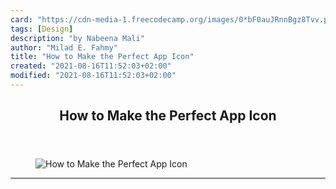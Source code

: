 ```yaml
---
card: "https://cdn-media-1.freecodecamp.org/images/0*bF0auJRnnBgz8Tvv.png"
tags: [Design]
description: "by Nabeena Mali"
author: "Milad E. Fahmy"
title: "How to Make the Perfect App Icon"
created: "2021-08-16T11:52:03+02:00"
modified: "2021-08-16T11:52:03+02:00"
---
```

<div class="site-wrapper">
<main id="site-main" class="site-main outer">
<div class="inner">
<article class="post-full post tag-design tag-graphic-design tag-apps-tag tag-startup tag-technology ">
<header class="post-full-header">
<h1 class="post-full-title">How to Make the Perfect App Icon</h1>
</header>
<figure class="post-full-image">
<picture>
<source media="(max-width: 700px)" sizes="1px" srcset="data:image/gif;base64,R0lGODlhAQABAIAAAAAAAP///yH5BAEAAAAALAAAAAABAAEAAAIBRAA7 1w">
<source media="(min-width: 701px)" sizes="(max-width: 800px) 400px,
(max-width: 1170px) 700px,
1400px" srcset="https://cdn-media-1.freecodecamp.org/images/0*bF0auJRnnBgz8Tvv.png 300w,
https://cdn-media-1.freecodecamp.org/images/0*bF0auJRnnBgz8Tvv.png 600w,
https://cdn-media-1.freecodecamp.org/images/0*bF0auJRnnBgz8Tvv.png 1000w,
https://cdn-media-1.freecodecamp.org/images/0*bF0auJRnnBgz8Tvv.png 2000w">
<img onerror="this.style.display='none'" src="https://cdn-media-1.freecodecamp.org/images/0*bF0auJRnnBgz8Tvv.png" alt="How to Make the Perfect App Icon">
</picture>
</figure>
<section class="post-full-content">
<div class="post-content medium-migrated-article">
</div>
<hr>
</section>
</article>
</div>
</main>
</div>
<!-- Google Tag Manager (noscript) -->
<!-- End Google Tag Manager (noscript) -->
